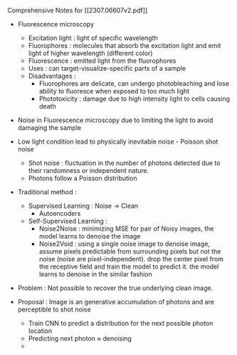 Comprehensive Notes for [[2307.06607v2.pdf]]

- Fluorescence microscopy 
	- Excitation light : light of specific wavelength
	- Fluorophores : molecules that absorb the excitation light and emit light of higher wavelength (different color)
	- Fluorescence : emitted light from the fluorophores
	- Uses : can target-visualize-specific parts of a sample
	- Disadvantages : 
		- Fluorophores are delicate, can undergo photobleaching and lose ability to fluoresce when exposed to too much light
		- Phototoxicity : damage due to high intensity light to cells causing death

- Noise in Fluorescence microscopy due to limiting the light to avoid damaging the sample
- Low light condition lead to physically inevitable noise - Poisson shot noise
	- Shot noise : fluctuation in the number of photons detected due to their randomness or independent nature.
	- Photons follow a Poisson distribution

- Traditional method : 
	- Supervised Learning : Noise -> Clean
		- Autoencoders
	- Self-Supervised Learning : 
		- Noise2Noise : minimizing MSE for pair of Noisy images, the model learns to denoise the image
		- Noise2Void : using a single noise image to denoise image, assume pixels predictable from surrounding pixels but not the noise (noise are pixel-independent). drop the center pixel from the receptive field and train the model to predict it. the model learns to denoise in the similar fashion
- Problem : Not possible to recover the true underlying clean image.
- Proposal : Image is an generative accumulation of photons and are perceptible to shot noise
	- Train CNN to predict a distribution for the next possible photon location
	- Predicting next photon $\approx$ denoising
	- 

